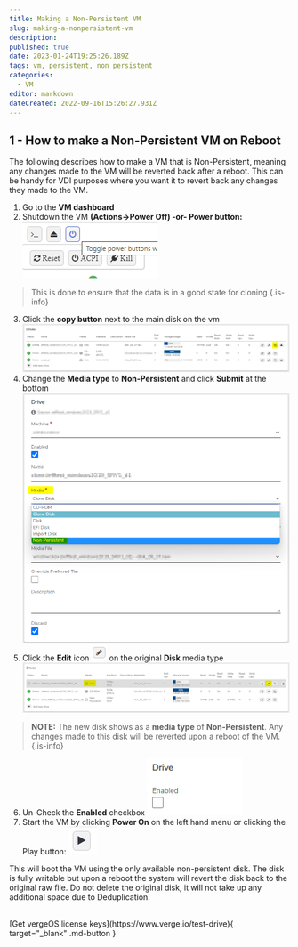 ```yaml
---
title: Making a Non-Persistent VM
slug: making-a-nonpersistent-vm
description: 
published: true
date: 2023-01-24T19:25:26.189Z
tags: vm, persistent, non persistent
categories:
  - VM
editor: markdown
dateCreated: 2022-09-16T15:26:27.931Z
---
```


## 1 - How to make a Non-Persistent VM on Reboot

The following describes how to make a VM that is Non-Persistent, meaning any changes made to the VM will be reverted back after a reboot. This can be handy for VDI purposes where you want it to revert back any changes they made to the VM.

1. Go to the **VM dashboard**
2. Shutdown the VM **(Actions->Power Off) -or- Power button:**
![nonpersistentvm-img1.png](/public/nonpersistentvm-img1.png)
> This is done to ensure that the data is in a good state for cloning
{.is-info}
3. Click the **copy button** next to the main disk on the vm
![nonpersistent-2.png](/public/nonpersistent-2.png)
4. Change the **Media type** to **Non-Persistent** and click **Submit** at the bottom
![nonpersistent-3.png](/public/nonpersistent-3.png)
5. Click the **Edit** icon ![editiconpencil.png](/public/editiconpencil.png) on the original **Disk** media type
![nonpersistent-4.png](/public/nonpersistent-4.png)
> **NOTE:** The new disk shows as a **media type** of **Non-Persistent**. Any changes made to this disk will be reverted upon a reboot of the VM.
{.is-info}
6. Un-Check the **Enabled** checkbox
![nonpersistentvm-img5.png](/public/nonpersistentvm-img5.png)
7. Start the VM by clicking **Power On** on the left hand menu or clicking the Play button:
![nonpersistent-5.png](/public/nonpersistent-5.png)

This will boot the VM using the only available non-persistent disk. The disk is fully writable but upon a reboot the system will revert the disk back to the original raw file. Do not delete the original disk, it will not take up any additional space due to Deduplication. 

<br>
[Get vergeOS license keys](https://www.verge.io/test-drive){ target="_blank" .md-button }